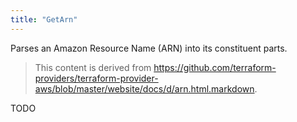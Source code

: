```yaml
---
title: "GetArn"
---
```


<!-- WARNING: this file was generated by the Pulumi Terraform Bridge (tfgen) Tool. -->
<!-- Do not edit by hand unless you're certain you know what you are doing! -->

<style>
  table td p { margin-top: 0; margin-bottom: 0; }
</style>

Parses an Amazon Resource Name (ARN) into its constituent parts.

> This content is derived from https://github.com/terraform-providers/terraform-provider-aws/blob/master/website/docs/d/arn.html.markdown.


TODO

